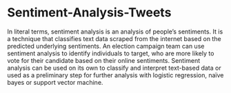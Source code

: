 # Sentiment-Analysis-Tweets
In literal terms, sentiment analysis is an analysis of people’s sentiments. It is a technique that classifies text data scraped from the internet based on the predicted underlying sentiments. An election campaign team can use sentiment analysis to identify individuals to target, who are more likely to vote for their candidate based on their online sentiments. Sentiment analysis can be used on its own to classify and interpret text-based data or used as a preliminary step for further analysis with logistic regression, naïve bayes or support vector machine. 
